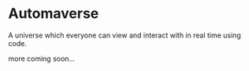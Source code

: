 Automaverse
===

A universe which everyone can view and interact with in real time using code.

more coming soon...